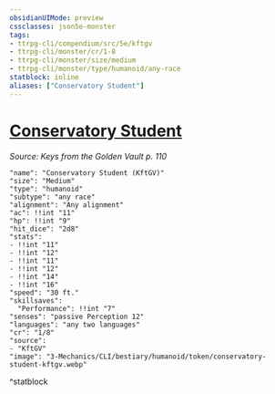```yaml
---
obsidianUIMode: preview
cssclasses: json5e-monster
tags:
- ttrpg-cli/compendium/src/5e/kftgv
- ttrpg-cli/monster/cr/1-8
- ttrpg-cli/monster/size/medium
- ttrpg-cli/monster/type/humanoid/any-race
statblock: inline
aliases: ["Conservatory Student"]
---
```

# [Conservatory Student](3-Mechanics\CLI\bestiary\humanoid/conservatory-student-kftgv.md)
*Source: Keys from the Golden Vault p. 110*  

```statblock
"name": "Conservatory Student (KftGV)"
"size": "Medium"
"type": "humanoid"
"subtype": "any race"
"alignment": "Any alignment"
"ac": !!int "11"
"hp": !!int "9"
"hit_dice": "2d8"
"stats":
- !!int "11"
- !!int "12"
- !!int "11"
- !!int "12"
- !!int "14"
- !!int "16"
"speed": "30 ft."
"skillsaves":
  "Performance": !!int "7"
"senses": "passive Perception 12"
"languages": "any two languages"
"cr": "1/8"
"source":
- "KftGV"
"image": "3-Mechanics/CLI/bestiary/humanoid/token/conservatory-student-kftgv.webp"
```
^statblock